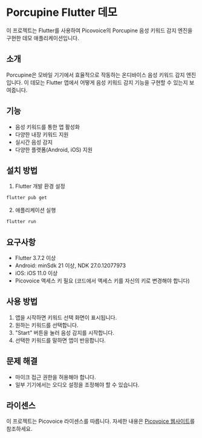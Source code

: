 
# Porcupine Flutter 데모

이 프로젝트는 Flutter를 사용하여 Picovoice의 Porcupine 음성 키워드 감지 엔진을 구현한 데모 애플리케이션입니다.

## 소개

Porcupine은 모바일 기기에서 효율적으로 작동하는 온디바이스 음성 키워드 감지 엔진입니다. 이 데모는 Flutter 앱에서 어떻게 음성 키워드 감지 기능을 구현할 수 있는지 보여줍니다.

## 기능

- 음성 키워드를 통한 앱 활성화
- 다양한 내장 키워드 지원
- 실시간 음성 감지
- 다양한 플랫폼(Android, iOS) 지원

## 설치 방법

1. Flutter 개발 환경 설정
```bash
flutter pub get
```

2. 애플리케이션 실행
```bash
flutter run
```

## 요구사항

- Flutter 3.7.2 이상
- Android: minSdk 21 이상, NDK 27.0.12077973
- iOS: iOS 11.0 이상
- Picovoice 액세스 키 필요 (코드에서 액세스 키를 자신의 키로 변경해야 합니다)

## 사용 방법

1. 앱을 시작하면 키워드 선택 화면이 표시됩니다.
2. 원하는 키워드를 선택합니다.
3. "Start" 버튼을 눌러 음성 감지를 시작합니다.
4. 선택한 키워드를 말하면 앱이 반응합니다.

## 문제 해결

- 마이크 접근 권한을 허용해야 합니다.
- 일부 기기에서는 오디오 설정을 조정해야 할 수 있습니다.

## 라이센스

이 프로젝트는 Picovoice 라이센스를 따릅니다. 자세한 내용은 [Picovoice 웹사이트](https://picovoice.ai/docs/licensing/)를 참조하세요.
